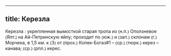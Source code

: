 
---
title: Керезла
---
Керезла
: укрепленная вымосткой старая тропа из ⦅н.п.⦆ Оползневое ⦅Ялт.⦆ на Ай-Петринскую яйлу; проходит по ⦅юж.⦆ и ⦅зап.⦆ склонам ⦅г.⦆ Морчека, в 1,5 км. к ⦅З⦆ от ⦅прох.⦆ Копек-Богаз#1 – ⦅ср.⦆ ⦅тюрк.⦆ керез – канава; ⦅ср.⦆ ⦅рпл.⦆ керес.
